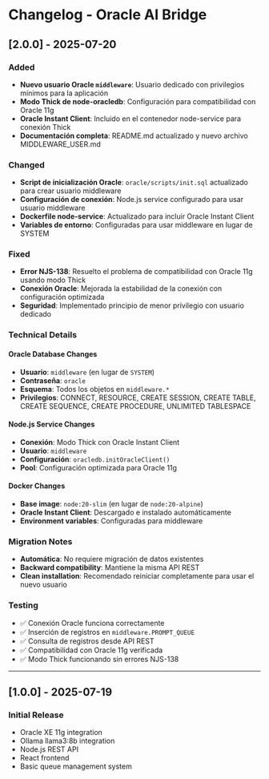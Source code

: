 # Changelog - Oracle AI Bridge

## [2.0.0] - 2025-07-20

### Added
- **Nuevo usuario Oracle `middleware`**: Usuario dedicado con privilegios mínimos para la aplicación
- **Modo Thick de node-oracledb**: Configuración para compatibilidad con Oracle 11g
- **Oracle Instant Client**: Incluido en el contenedor node-service para conexión Thick
- **Documentación completa**: README.md actualizado y nuevo archivo MIDDLEWARE_USER.md

### Changed
- **Script de inicialización Oracle**: `oracle/scripts/init.sql` actualizado para crear usuario middleware
- **Configuración de conexión**: Node.js service configurado para usar usuario middleware
- **Dockerfile node-service**: Actualizado para incluir Oracle Instant Client
- **Variables de entorno**: Configuradas para usar middleware en lugar de SYSTEM

### Fixed
- **Error NJS-138**: Resuelto el problema de compatibilidad con Oracle 11g usando modo Thick
- **Conexión Oracle**: Mejorada la estabilidad de la conexión con configuración optimizada
- **Seguridad**: Implementado principio de menor privilegio con usuario dedicado

### Technical Details

#### Oracle Database Changes
- **Usuario**: `middleware` (en lugar de `SYSTEM`)
- **Contraseña**: `oracle`
- **Esquema**: Todos los objetos en `middleware.*`
- **Privilegios**: CONNECT, RESOURCE, CREATE SESSION, CREATE TABLE, CREATE SEQUENCE, CREATE PROCEDURE, UNLIMITED TABLESPACE

#### Node.js Service Changes
- **Conexión**: Modo Thick con Oracle Instant Client
- **Usuario**: `middleware`
- **Configuración**: `oracledb.initOracleClient()`
- **Pool**: Configuración optimizada para Oracle 11g

#### Docker Changes
- **Base image**: `node:20-slim` (en lugar de `node:20-alpine`)
- **Oracle Instant Client**: Descargado e instalado automáticamente
- **Environment variables**: Configuradas para middleware

### Migration Notes
- **Automática**: No requiere migración de datos existentes
- **Backward compatibility**: Mantiene la misma API REST
- **Clean installation**: Recomendado reiniciar completamente para usar el nuevo usuario

### Testing
- ✅ Conexión Oracle funciona correctamente
- ✅ Inserción de registros en `middleware.PROMPT_QUEUE`
- ✅ Consulta de registros desde API REST
- ✅ Compatibilidad con Oracle 11g verificada
- ✅ Modo Thick funcionando sin errores NJS-138

---

## [1.0.0] - 2025-07-19

### Initial Release
- Oracle XE 11g integration
- Ollama llama3:8b integration
- Node.js REST API
- React frontend
- Basic queue management system 
